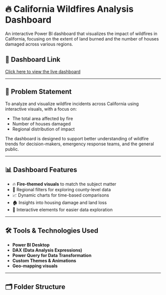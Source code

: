 
# 🔥 California Wildfires Analysis Dashboard

An interactive Power BI dashboard that visualizes the impact of wildfires in California, focusing on the extent of land burned and the number of houses damaged across various regions.

## 🚀 Dashboard Link
[Click here to view the live dashboard](https://app.powerbi.com/view?r=eyJrIjoiNzMyYzM1ZTEtNDRlNC00MmZmLTlhMGEtYjRhZmQ5ZmZjM2FiIiwidCI6ImQxZjE0MzQ4LWYxYjUtNGEwOS1hYzk5LTdlYmYyMTNjYmM4MSIsImMiOjEwfQ%3D%3D)

---

## 📌 Problem Statement
To analyze and visualize wildfire incidents across California using interactive visuals, with a focus on:
- The total area affected by fire
- Number of houses damaged
- Regional distribution of impact

The dashboard is designed to support better understanding of wildfire trends for decision-makers, emergency response teams, and the general public.

---

## 📊 Dashboard Features
- 🔥 **Fire-themed visuals** to match the subject matter
- 📍 Regional filters for exploring county-level data
- 📈 Dynamic charts for time-based comparisons
- 🏚️ Insights into housing damage and land loss
- 🧭 Interactive elements for easier data exploration

---

## 🛠️ Tools & Technologies Used
- **Power BI Desktop**  
- **DAX (Data Analysis Expressions)**  
- **Power Query for Data Transformation**  
- **Custom Themes & Animations**  
- **Geo-mapping visuals**

---

## 🗂️ Folder Structure
